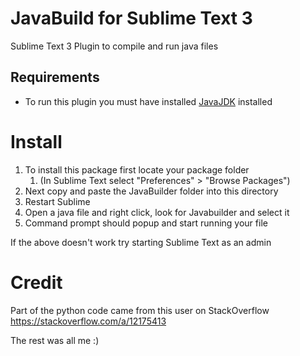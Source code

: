 # JavaBuild for Sublime Text 3
Sublime Text 3 Plugin to compile and run java files

## Requirements
* To run this plugin you must have installed [JavaJDK](https://www.oracle.com/technetwork/java/javase/downloads/index.html) installed

# Install
1. To install this package first locate your package folder 
	1. (In Sublime Text select "Preferences" > "Browse Packages")
2. Next copy and paste the JavaBuilder folder into this directory
3. Restart Sublime
4. Open a java file and right click, look for Javabuilder and select it
5. Command prompt should popup and start running your file

If the above doesn't work try starting Sublime Text as an admin

# Credit
Part of the python code came from this user on StackOverflow
https://stackoverflow.com/a/12175413

The rest was all me :)
